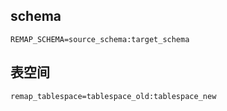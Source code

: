 ## schema

```
REMAP_SCHEMA=source_schema:target_schema
```

## 表空间

```
remap_tablespace=tablespace_old:tablespace_new
```

